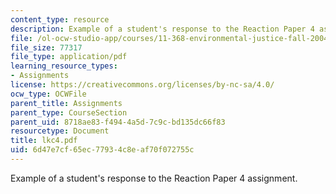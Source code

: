 ```yaml
---
content_type: resource
description: Example of a student's response to the Reaction Paper 4 assignment.
file: /ol-ocw-studio-app/courses/11-368-environmental-justice-fall-2004/6d47e7cf65ec77934c8eaf70f072755c_lkc4.pdf
file_size: 77317
file_type: application/pdf
learning_resource_types:
- Assignments
license: https://creativecommons.org/licenses/by-nc-sa/4.0/
ocw_type: OCWFile
parent_title: Assignments
parent_type: CourseSection
parent_uid: 8718ae83-f494-4a5d-7c9c-bd135dc66f83
resourcetype: Document
title: lkc4.pdf
uid: 6d47e7cf-65ec-7793-4c8e-af70f072755c
---
```

Example of a student's response to the Reaction Paper 4 assignment.